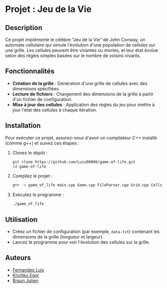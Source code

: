 # Projet : Jeu de la Vie

## Description
Ce projet implémente le célèbre "Jeu de la Vie" de John Conway, un automate cellulaire qui simule l'évolution d'une population de cellules sur une grille. Les cellules peuvent être vivantes ou mortes, et leur état évolue selon des règles simples basées sur le nombre de voisins vivants.

## Fonctionnalités
- **Création de la grille** : Génération d'une grille de cellules avec des dimensions spécifiées.
- **Lecture de fichiers** : Chargement des dimensions de la grille à partir d'un fichier de configuration.
- **Mise à jour des cellules** : Application des règles du jeu pour mettre à jour l'état des cellules à chaque itération.

## Installation
Pour exécuter ce projet, assurez-vous d'avoir un compilateur C++ installé (comme g++) et suivez ces étapes :

1. Clonez le dépôt :
   ```bash
   git clone https://github.com/Luis06000/game-of-life.git
   cd game-of-life
   ```

2. Compilez le projet :
   ```bash
   g++ -o game_of_life main.cpp Game.cpp FileParser.cpp Grid.cpp Cells.cpp
   ```

3. Exécutez le programme :
   ```bash
   ./game_of_life
   ```

## Utilisation
- Créez un fichier de configuration (par exemple, `data.txt`) contenant les dimensions de la grille (longueur et largeur).
- Lancez le programme pour voir l'évolution des cellules sur la grille.

## Auteurs
- [Fernandes Luis](https://github.com/Luis06000)
- [Krichko Egor](https://github.com/maratPVE)
- [Braun Julien](https://github.com/Silverxs83)

